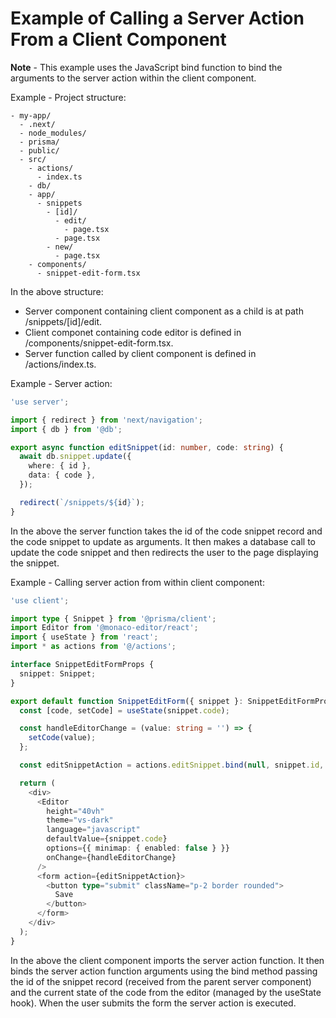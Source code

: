 # Example of Calling a Server Action From a Client Component

**Note** - This example uses the JavaScript bind function to bind the arguments to the server action within the client component.

Example - Project structure:

```
- my-app/
  - .next/
  - node_modules/
  - prisma/
  - public/
  - src/
    - actions/
      - index.ts
    - db/
    - app/
      - snippets
        - [id]/
          - edit/
            - page.tsx
          - page.tsx
        - new/
          - page.tsx
    - components/
      - snippet-edit-form.tsx
```

In the above structure:

- Server component containing client component as a child is at path /snippets/[id]/edit.
- Client componet containing code editor is defined in /components/snippet-edit-form.tsx.
- Server function called by client component is defined in /actions/index.ts.

Example - Server action:

```typescript
'use server';

import { redirect } from 'next/navigation';
import { db } from '@db';

export async function editSnippet(id: number, code: string) {
  await db.snippet.update({
    where: { id },
    data: { code },
  });

  redirect(`/snippets/${id}`);
}
```

In the above the server function takes the id of the code snippet record and the code snippet to update as arguments. It then makes a database call to update the code snippet and then redirects the user to the page displaying the snippet.

Example - Calling server action from within client component:

```typescript
'use client';

import type { Snippet } from '@prisma/client';
import Editor from '@monaco-editor/react';
import { useState } from 'react';
import * as actions from '@/actions';

interface SnippetEditFormProps {
  snippet: Snippet;
}

export default function SnippetEditForm({ snippet }: SnippetEditFormProps) {
  const [code, setCode] = useState(snippet.code);

  const handleEditorChange = (value: string = '') => {
    setCode(value);
  };

  const editSnippetAction = actions.editSnippet.bind(null, snippet.id, code);

  return (
    <div>
      <Editor
        height="40vh"
        theme="vs-dark"
        language="javascript"
        defaultValue={snippet.code}
        options={{ minimap: { enabled: false } }}
        onChange={handleEditorChange}
      />
      <form action={editSnippetAction}>
        <button type="submit" className="p-2 border rounded">
          Save
        </button>
      </form>
    </div>
  );
}
```

In the above the client component imports the server action function. It then binds the server action function arguments using the bind method passing the id of the snippet record (received from the parent server component) and the current state of the code from the editor (managed by the useState hook). When the user submits the form the server action is executed.

